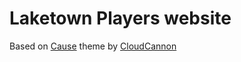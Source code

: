# Laketown Players website

Based on [Cause](http://jekyllthemes.org/themes/cause/) theme by [CloudCannon](http://cloudcannon.com/)
